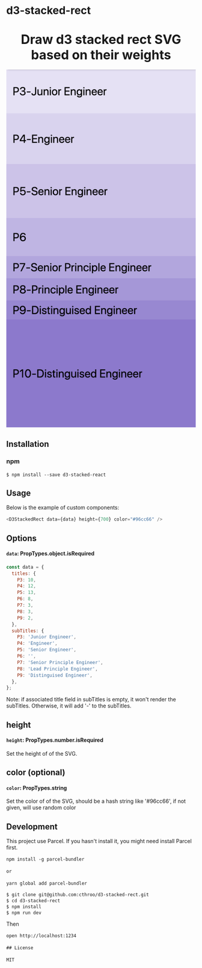 # d3-stacked-rect

<big><h1 align="center"> Draw d3 stacked rect SVG based on their weights</h1></big>

![d3 stacked rect](example/example.png)

## Installation

### npm

```
$ npm install --save d3-stacked-react
```

## Usage

Below is the example of custom components:

```js
<D3StackedRect data={data} height={700} color="#96cc66" />
```

## Options

#### `data`: PropTypes.object.isRequired

```js
const data = {
  titles: {
    P3: 10,
    P4: 12,
    P5: 13,
    P6: 8,
    P7: 3,
    P8: 3,
    P9: 2,
  },
  subTitles: {
    P3: 'Junior Engineer',
    P4: 'Engineer',
    P5: 'Senior Engineer',
    P6: '',
    P7: 'Senior Principle Engineer',
    P8: 'Lead Principle Engineer',
    P9: 'Distinguised Engineer',
  },
};
```

Note: if associated title field in subTitles is empty, it won't render the subTitles. Otherwise, it will add '-' to the subTitles.

## height

#### `height`: PropTypes.number.isRequired

Set the height of of the SVG.

## color (optional)

#### `color`: PropTypes.string

Set the color of of the SVG, should be a hash string like '#96cc66', if not given, will use random color

## Development

This project use Parcel. If you hasn't install it, you might need install Parcel first.

```
npm install -g parcel-bundler

or

yarn global add parcel-bundler

```

```
$ git clone git@github.com:cthroo/d3-stacked-rect.git
$ cd d3-stacked-rect
$ npm install
$ npm run dev
```

Then

```
open http://localhost:1234

## License

MIT
```
